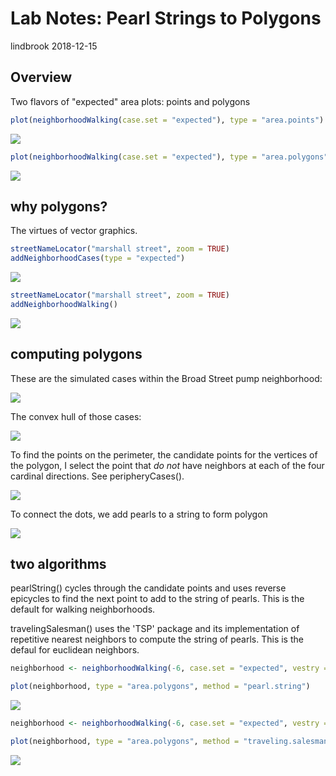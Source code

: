 Lab Notes: Pearl Strings to Polygons
================
lindbrook
2018-12-15

Overview
--------

Two flavors of "expected" area plots: points and polygons

``` r
plot(neighborhoodWalking(case.set = "expected"), type = "area.points")
```

<img src="pearl.strings_files/figure-markdown_github/area_points-1.png" style="display: block; margin: auto;" />

``` r
plot(neighborhoodWalking(case.set = "expected"), type = "area.polygons")
```

<img src="pearl.strings_files/figure-markdown_github/area_polygons-1.png" style="display: block; margin: auto;" />

why polygons?
-------------

The virtues of vector graphics.

``` r
streetNameLocator("marshall street", zoom = TRUE)
addNeighborhoodCases(type = "expected")
```

<img src="pearl.strings_files/figure-markdown_github/marshall_points-1.png" style="display: block; margin: auto;" />

``` r
streetNameLocator("marshall street", zoom = TRUE)
addNeighborhoodWalking()
```

<img src="pearl.strings_files/figure-markdown_github/marshall_polygons-1.png" style="display: block; margin: auto;" />

computing polygons
------------------

These are the simulated cases within the Broad Street pump neighborhood:

![](cloud-1.png)

The convex hull of those cases:

![](hull-1.png)

To find the points on the perimeter, the candidate points for the vertices of the polygon, I select the point that *do not* have neighbors at each of the four cardinal directions. See peripheryCases().

![](perimeter-1.png)

To connect the dots, we add pearls to a string to form polygon

![](pearl_string-1.png)

two algorithms
--------------

pearlString() cycles through the candidate points and uses reverse epicycles to find the next point to add to the string of pearls. This is the default for walking neighborhoods.

travelingSalesman() uses the 'TSP' package and its implementation of repetitive nearest neighbors to compute the string of pearls. This is the defaul for euclidean neighbors.

``` r
neighborhood <- neighborhoodWalking(-6, case.set = "expected", vestry = TRUE)

plot(neighborhood, type = "area.polygons", method = "pearl.string")
```

<img src="pearl.strings_files/figure-markdown_github/pearl_string-1.png" style="display: block; margin: auto;" />

``` r
neighborhood <- neighborhoodWalking(-6, case.set = "expected", vestry = TRUE)

plot(neighborhood, type = "area.polygons", method = "traveling.salesman")
```

<img src="pearl.strings_files/figure-markdown_github/traveling-1.png" style="display: block; margin: auto;" />
